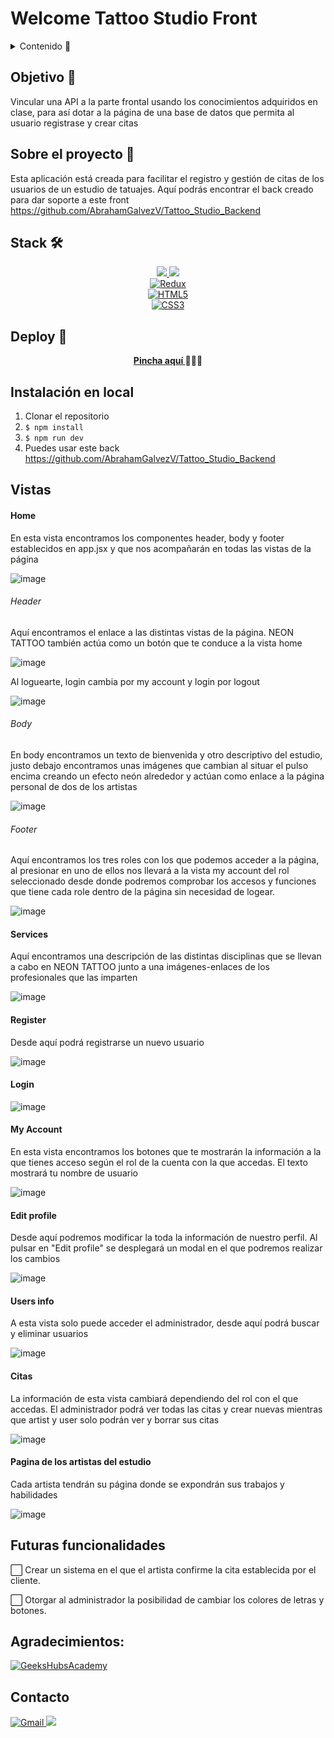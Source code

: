 # Welcome Tattoo Studio Front 

<details>
  <summary>Contenido 📝</summary>
  <ol>
    <li><a href="#objetivo-🎯">Objetivo</a></li>
    <li><a href="#sobre-el-proyecto-🔎">Sobre el proyecto</a></li>
    <li><a href="#stack">Stack</a></li>
    <li><a href="#deploy-🚀">Deploy</a></li>
    <li><a href="#instalación-en-local">Instalación</a></li>
    <li><a href="#vistas">Vistas</a></li>
    <li><a href="#futuras-funcionalidades">Futuras funcionalidades</a></li>
    <li><a href="#agradecimientos">Agradecimientos</a></li>
    <li><a href="#contacto">Contacto</a></li>
  </ol>
</details>

## Objetivo 🎯

Vincular una API a la parte frontal usando los conocimientos adquiridos en clase, para así dotar a la página de una base de datos que permita al usuario registrase y crear citas


## Sobre el proyecto 🔎   

Esta aplicación está creada para facilitar el registro y gestión de citas de los usuarios de un estudio de tatuajes. Aquí podrás encontrar el back creado para dar soporte a este front https://github.com/AbrahamGalvezV/Tattoo_Studio_Backend 

## Stack 🛠️
<div align="center">
<a href="https://www.reactjs.com/">
    <img src= "https://img.shields.io/badge/React-20232A?style=for-the-badge&logo=react&logoColor=61DAFB"/>
</a>
<a href="https://developer.mozilla.org/es/docs/Web/JavaScript">
    <img src= "https://img.shields.io/badge/javascipt-EFD81D?style=for-the-badge&logo=javascript&logoColor=black"/>
</a>
 </div>
 <div align="center">
  <a href="https://redux.js.org/" target="_blank">
    <img src="https://img.shields.io/badge/Redux-764ABC?style=for-the-badge&logo=redux&logoColor=white" alt="Redux" />
  </a>
</div>
<div align="center">
  <a href="https://developer.mozilla.org/en-US/docs/Web/HTML" target="_blank">
    <img src="https://img.shields.io/badge/HTML5-E34F26?style=for-the-badge&logo=html5&logoColor=white" alt="HTML5" />
  </a>
</div>
<div align="center">
  <a href="https://developer.mozilla.org/en-US/docs/Web/CSS" target="_blank">
    <img src="https://img.shields.io/badge/CSS3-1572B6?style=for-the-badge&logo=css3&logoColor=white" alt="CSS3" />
  </a>
</div>
  
## Deploy 🚀
<div align="center">
    <a href="https://abrahamgalvezv.github.io/TATTOO_STUDIO_FRONT/"><strong>Pincha aquí </strong></a>🚀🚀🚀
</div>

## Instalación en local
1. Clonar el repositorio
2. ` $ npm install `
3. ``` $ npm run dev ```
4. Puedes usar este back
https://github.com/AbrahamGalvezV/Tattoo_Studio_Backend

## Vistas

#### Home

En esta vista encontramos los componentes header, body y footer establecidos en app.jsx y que nos acompañarán en todas las vistas de la página

![image](./src/assets/img/home.png)

###### Header

Aquí encontramos el enlace a las distintas vistas de la página. NEON TATTOO también actúa como un botón que te conduce a la vista home

![image](./src/assets/img/header.png)

Al loguearte, login cambia por my account y login por logout

![image](./src/assets/img/logeo.png)

###### Body

En body encontramos un texto de bienvenida y otro descriptivo del estudio, justo debajo encontramos unas imágenes que cambian al situar el pulso encima creando un efecto neón alrededor y actúan como enlace a la página personal de dos de los artistas

![image](./src/assets/img/body.png)

###### Footer

Aquí encontramos los tres roles con los que podemos acceder a la página, al presionar en uno de ellos nos llevará a la vista my account del rol seleccionado desde donde podremos comprobar los accesos y funciones que tiene cada role dentro de la página sin necesidad de logear.

![image](./src/assets/img//footer.png)

#### Services

Aquí encontramos una descripción de las distintas disciplinas que se llevan a cabo en NEON TATTOO junto a una imágenes-enlaces de los profesionales que las imparten

![image](./src/assets/img/services.png)

#### Register

Desde aquí podrá registrarse un nuevo usuario

![image](./src/assets/img/register.png)

#### Login

![image](./src/assets/img/login.png)

#### My Account

En esta vista encontramos los botones que te mostrarán la información a la que tienes acceso según el rol de la cuenta con la que accedas. El texto mostrará tu nombre de usuario

![image](./src/assets/img/myAccount.png)

#### Edit profile

Desde aquí podremos modificar la toda la información de nuestro perfil. Al pulsar en "Edit profile" se desplegará un modal en el que podremos realizar los cambios

![image](./src/assets/img/editProfile.png)

#### Users info

A esta vista solo puede acceder el administrador, desde aquí podrá buscar y eliminar usuarios

![image](./src/assets/img/userInfo.png)

#### Citas

La información de esta vista cambiará dependiendo del rol con el que accedas. El administrador podrá ver todas las citas y crear nuevas mientras que artist y user solo podrán ver y borrar sus citas

![image](./src/assets/img/citas.png)

#### Pagina de los artistas del estudio

Cada artista tendrán su página donde se expondrán sus trabajos y habilidades

![image](./src/assets/img/artist.png)

## Futuras funcionalidades
⬜ Crear un sistema en el que el artista confirme la cita establecida por el cliente.
 
⬜  Otorgar al administrador la posibilidad de cambiar los colores de letras y botones.

## Agradecimientos:

<a href="https://geekshubsacademy.com/" target="_blank">
  <img src="https://img.shields.io/badge/GeeksHubsAcademy-6DB33F?style=for-the-badge&logo=react&logoColor=white" alt="GeeksHubsAcademy" />
</a>


## Contacto

<a href="mailto:abraham.galvez.vives@gmail.com">
  <img src="https://img.shields.io/badge/Gmail-C6362C?style=for-the-badge&logo=gmail&logoColor=white" alt="Gmail" target="_blank" />
</a>
<a href="https://www.linkedin.com/in/abraham-galvez-vives/" target="_blank"><img src="https://img.shields.io/badge/-LinkedIn-%230077B5?style=for-the-badge&logo=linkedin&logoColor=white" target="_blank"></a> 
</p>